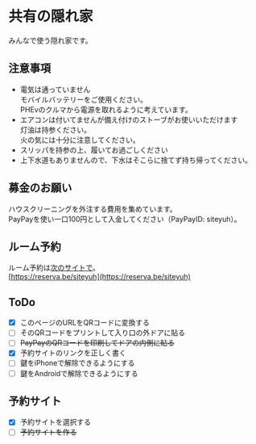 # 共有の隠れ家
みんなで使う隠れ家です。

## 注意事項

- 電気は通っていません  
モバイルバッテリーをご使用ください。  
PHEvのクルマから電源を取れるように考えています。
- エアコンは付いてませんが備え付けのストーブがお使いいただけます  
灯油は持参ください。  
火の気には十分に注意してください。
- スリッパを持参の上、履いてお過ごしください
- 上下水道もありませんので、下水はそこらに捨てず持ち帰ってください。

## 募金のお願い
ハウスクリーニングを外注する費用を集めています。  
PayPayを使い一口100円として入金してください（PayPayID: siteyuh）。

## ルーム予約
ルーム予約は[次のサイトで](https://reserva.be/siteyuh)。  
[https://reserva.be/siteyuh](https://reserva.be/siteyuh)

## ToDo

- [x] このページのURLをQRコードに変換する
- [ ] そのQRコードをプリントして入り口の外ドアに貼る
- [ ] <s>PayPayのQRコードを印刷してドアの内側に貼る</s>
- [x] 予約サイトのリンクを正しく書く
- [ ] 鍵をiPhoneで解除できるようにする
- [ ] 鍵をAndroidで解除できるようにする

## 予約サイト
- [x] 予約サイトを選択する
- [ ] <s>予約サイトを作る</s>

